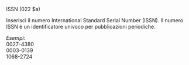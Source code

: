 ISSN (022 $a)

 Inserisci il numero International Standard Serial Number (ISSN). Il numero ISSN è un identificatore univoco per pubblicazioni periodiche.  

_Esempi:_  
0027-4380  
0003-0139  
1068-2724 